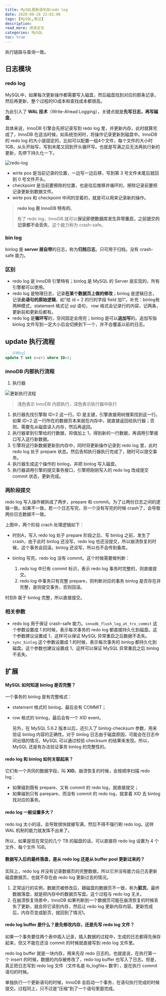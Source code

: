 ```yaml
---
title: MySQL更新语句及redo log
date: 2020-08-28 22:01:00
tags: [MySQL,笔记]
description: 
read_more: 阅读全文
categories: MySQL
toc: true
---
```



执行链路与查询一致。

## 日志模块 

### redo log

MySQL中，如果每次更新操作都需要写入磁盘，然后磁盘找到对应的那条记录，然后再更新，整个过程的IO成本和查找成本都很高。

为此引入了 **WAL 技术**（Write-Ahead Logging），关键点就是**先写日志，再写磁盘**。

<!-- more -->

具体来说，InnoDB 引擎会先把记录写到 redo log 里，并更新内存，此时就算完成了，InnoDB 在适当时候，如系统空闲时，将操作记录更新到磁盘中。InnoDB 的 redo log 的大小是固定的，比如可以配置一组4个文件，每个文件的大小时1GB，从头开始写，写到末尾又回到开头循环写。也就是写满之后无法再执行新的更新，先停下持久化一下。

![redo-log](image-20200921231702981.png)

+ wirte pos 是当前记录的位置，一边写一边后移，写到第 3 号文件末尾后就回到 0 号文件开头。
+ checkpoint 是当前要擦除的位置，也是往后推移并循环的，擦除记录前要把记录更新到数据文件。
+ wirte pos 和 checkpoint 中间的空着的，就是可以用来记录新的操作。

> **redo log 是 InnoDB 特有的**。
>
> 有了 redo log，InnoDB 就可以**保证即使数据库发生异常重启，之前提交的记录都不会丢失**，这个能力称为 crash-safe。

### bin log

binlog 是 **server 层自带**的日志，称为**归档日志**。只可用于归档，没有 crash-safe 能力。

### 区别

+ redo log 是 InnoDB 引擎特有；binlog 是 MySQL 的 Server 层实现的，所有引擎都可以使用。
+ redo log 是物理日志，记录**在某个数据页上做的修改**；binlog 是逻辑日志，记录**此语句的原始逻辑**，如”给 id = 2 的行的字段 field 加1“。补充：binlog有两种模式，statement 格式记 sql 语句， row 格式会记录行的内容，记两条，更新前和更新后都有。
+ redo log 是**循环写**的，空间固定会用完；binlog 是可以**追加写**的。追加写指 binlog 文件写到一定大小后会切换到下一个，并不会覆盖以前的日志。



## update 执行流程

```sql
-- 示例sql
update T set c=c+1 where ID=2;
```

### innoDB 内部执行流程

1. 执行器

![更新执行流程](image-20200929191838287.png)

> 浅色表示 InnoDB 内部执行，深色表示执行器中执行

1. 执行器先找引擎取 ID=2 这一行。ID 是主键，引擎直接用树搜索找到这一行。如果 ID=2 这一行所在的数据页本来就在内存中，就直接返回给执行器；否则，需要先从磁盘读入内存，然后再返回。
2. 执行器拿到引擎给的行数据，将值加上 1，得到新的一行数据，再调用引擎接口写入这行新数据。
3. 引擎将这行新数据更新到内存中，同时将更新操作记录到 redo log 里，此时 redo log 处于 prepare 状态。然后告知执行器执行完成了，随时可以提交事务。
4. 执行器生成这个操作的 binlog，并把 binlog 写入磁盘。
5. 执行器调用引擎的提交事务接口，引擎把刚刚写入的 redo log 改成提交 commit 状态，更新完成。

### 两阶段提交

redo log 写入操作被拆成了两步，prepare 和 commit。为了让两份日志之间的逻辑一致。如果不一致，若一个日志写完，另一个没有写完的时候 crash了，会导致两份日志数据不一致。

上图中，两个阶段 crach 处理逻辑如下：

+ 时刻A，写入 redo log 处于 prepare 阶段之后、写 binlog 之前，发生了 crash，由于此时 binlog 还没写，redo log 也还没提交，所以崩溃恢复的时候，这个事务会回滚。binlog 还没写，所以也不会传到备库。

+ binlog 写完，redo log 没有 commit。这个时候需要做判断：
  1. redo log 中已有 commit 标识，表示 redo log 事务时完整的，则直接提交。
  2. redo log 中事务只有完整 prepare，则判断对应的事务 binlog 是否存在并完整，是则提交事务，否则回滚。

时刻B 属于 binlog 完整，所以直接提交。


### 相关参数

+ redo log 用于保证 crash-safe 能力。``innodb_flush_log_at_trx_commit`` 这个参数设置成 1 的时候，表示每次事务的 redo log 都直接持久化到磁盘。这个参数建议设置成 1，这样可以保证 MySQL 异常重启之后数据不丢失。
+ ``sync_binlog`` 这个参数设置成 1 的时候，表示每次事务的 binlog 都持久化到磁盘。这个参数也建议设置成 1，这样可以保证 MySQL 异常重启之后 binlog 不丢失。



## 扩展

#### MySQL 如何知道 binlog 是否完整？

一个事务的 binlog 是有完整格式：

+ statement 格式的 binlog，最后会有 COMMIT；

+ row 格式的 binlog，最后会有一个 XID event。

  另外，在 MySQL 5.6.2 版本以后，还引入了 binlog-checksum 参数，用来验证 binlog 内容的正确性。对于 binlog 日志由于磁盘原因，可能会在日志中间出错的情况，MySQL 可以通过校验 checksum 的结果来发现。所以，MySQL 还是有办法验证事务 binlog 的完整性的。

#### redo log 和 binlog 如何关联起来？

它们有一个共同的数据字段，叫 **XID**。崩溃恢复的时候，会按顺序扫描 redo log：

+ 如果碰到既有 prepare、又有 commit 的 redo log，就直接提交；
+ 如果碰到只有 parepare、而没有 commit 的 redo log，就拿着 XID 去 binlog 找对应的事务。

#### redo log 一般设置多大？

redo log 太小的话，会导致很快就被写满，然后不得不强行刷 redo log，这样 WAL 机制的能力就发挥不出来了。

所以，如果是现在常见的几个 TB 的磁盘的话，可以直接将 redo log 设置为 4 个文件、每个文件 1GB。

#### 数据写入后的最终落盘，是从 redo log 还是从 buffer pool 更新过来的？

实际上，redo log 并没有记录数据页的完整数据，所以它并没有能力自己去更新磁盘数据页，也就不存在由 redo log 更新过去的情况。

1. 正常运行的实例，数据页被修改后，跟磁盘的数据页不一致，称为**脏页**。最终数据落盘，就是把内存中的数据页写盘。这个过程与 redo log 无关。
2. 在崩溃恢复场景中，InnoDB 如果判断到一个数据页可能在崩溃恢复的时候丢失了更新，就会将它读到内存，然后让 redo log 更新内存内容。更新完成后，内存页变成脏页，就回到了情况1。

#### redo log buffer 是什么？是先修改内存，还是先写 redo log 文件？

如果一个事务要往两个表中插入记录，插入数据的过程中，生成的日志都得先保存起来，但又不能在还没 commit 的时候就直接写到 redo log 文件里。

redo log buffer 就是一块内存，用来先存 redo 日志的。也就是说，在执行第一个 insert 的时候，数据的内存被修改了，redo log buffer 也写入了日志。但是，真正把日志写到 redo log 文件（文件名是 ib_logfile+ 数字），是在执行 commit 语句的时候。

单独执行一个更新语句的时候，InnoDB 会启动一个事务，在语句执行完成的时候提交。过程同上，只不过是“压缩”到了一个语句里面完成。